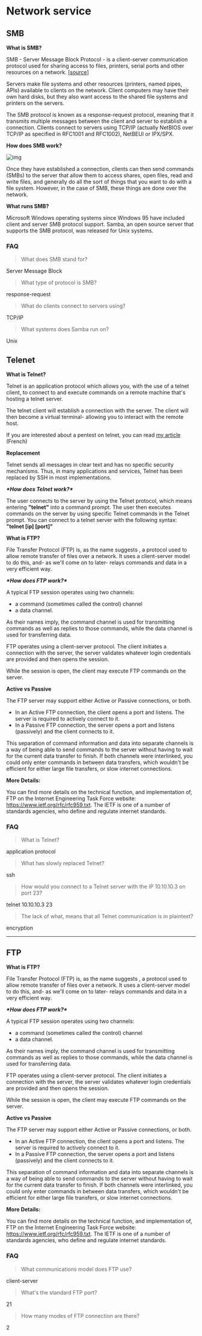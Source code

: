 # Network service

## SMB

**What is SMB?**

SMB - Server Message Block Protocol - is a client-server communication protocol used for sharing access to files, printers, serial ports and other resources on a network. [[source](https://searchnetworking.techtarget.com/definition/Server-Message-Block-Protocol)]

Servers make file systems and other resources (printers, named pipes, APIs) available to clients on the network. Client computers may have their own hard disks, but they also want access to the shared file systems and printers on the servers.

The SMB protocol is known as a response-request protocol, meaning that it transmits multiple messages between the client and server to establish a connection. Clients connect to servers using TCP/IP (actually NetBIOS over TCP/IP as specified in RFC1001 and RFC1002), NetBEUI or IPX/SPX.

**How does SMB work?**

![img](https://i.imgur.com/XMnru12.png)











Once they have established a connection, clients can then send commands (SMBs) to the server that allow them to access shares, open files, read and write files, and generally do all the sort of things that you want to do with a file system. However, in the case of SMB, these things are done over the network.

**What runs SMB?**

Microsoft Windows operating systems since Windows 95 have included client and server SMB protocol support. Samba, an open source server that supports the SMB protocol, was released for Unix systems.

### FAQ

> What does SMB stand for?  

Server Message Block

> What type of protocol is SMB?  

response-request

> What do clients connect to servers using?  

TCP/IP

> What systems does Samba run on?

Unix

## Telenet

**What is Telnet?**

Telnet is an application protocol which allows you, with the use of a telnet client, to connect to and execute commands on a remote machine that's hosting a telnet server.

The telnet client will establish a connection with the server. The client will then become a virtual terminal- allowing you to interact with the remote host.

If you are interested about a pentest on telnet, you can read [my article](https://rya-sge.github.io/access-denied/2022/02/05/telnet-securite/) (French)

**Replacement**

Telnet sends all messages in clear text and has no specific security mechanisms. Thus, in many applications and services, Telnet has been replaced by SSH in most implementations.
 
***\*How does Telnet work?\****

The user connects to the server by using the Telnet protocol, which means entering **"telnet"** into a command prompt. The user then executes commands on the server by using specific Telnet commands in the Telnet prompt. You can connect to a telnet server with the following syntax: **"telnet [ip] [port]"**

**What is FTP?**

File Transfer Protocol (FTP) is, as the name suggests , a protocol used to allow remote transfer of files over a network. It uses a client-server model to do this, and- as we'll come on to later- relays commands and data in a very efficient way.

***\*How does FTP work?\****

A typical FTP session operates using two channels:

- a command (sometimes called the control) channel
- a data channel.

As their names imply, the command channel is used for transmitting commands as well as replies to those commands, while the data channel is used for transferring data.

FTP operates using a client-server protocol. The client initiates a connection with the server, the server validates whatever login credentials are provided and then opens the session.

While the session is open, the client may execute FTP commands on the server.

**Active vs Passive**

The FTP server may support either Active or Passive connections, or both. 

- In an Active FTP connection, the client opens a port and listens. The server is required to actively connect to it. 
- In a Passive FTP connection, the server opens a port and listens (passively) and the client connects to it. 

This separation of command information and data into separate channels is a way of being able to send commands to the server without having to wait for the current data transfer to finish. If both channels were interlinked, you could only enter commands in between data transfers, which wouldn't be efficient for either large file transfers, or slow internet connections.



**More Details:**

You can find more details on the technical function, and implementation of, FTP on the Internet Engineering Task Force website: https://www.ietf.org/rfc/rfc959.txt. The IETF is one of a number of standards agencies, who define and regulate internet standards.

### FAQ

> What is Telnet?  

application protocol

> What has slowly replaced Telnet?  

ssh

> How would you connect to a Telnet server with the IP 10.10.10.3 on port 23?

telnet 10.10.10.3 23

> The lack of what, means that all Telnet communication is in plaintext?

encryption

----

## FTP

**What is FTP?**

File Transfer Protocol (FTP) is, as the name suggests , a protocol used to allow remote transfer of files over a network. It uses a client-server model to do this, and- as we'll come on to later- relays commands and data in a very efficient way.

***\*How does FTP work?\****

A typical FTP session operates using two channels:

- a command (sometimes called the control) channel
- a data channel.

As their names imply, the command channel is used for transmitting commands as well as replies to those commands, while the data channel is used for transferring data.

FTP operates using a client-server protocol. The client initiates a connection with the server, the server validates whatever login credentials are provided and then opens the session.

While the session is open, the client may execute FTP commands on the server.

**Active vs Passive**

The FTP server may support either Active or Passive connections, or both. 

- In an Active FTP connection, the client opens a port and listens. The server is required to actively connect to it. 
- In a Passive FTP connection, the server opens a port and listens (passively) and the client connects to it. 

This separation of command information and data into separate channels is a way of being able to send commands to the server without having to wait for the current data transfer to finish. If both channels were interlinked, you could only enter commands in between data transfers, which wouldn't be efficient for either large file transfers, or slow internet connections.





**More Details:**

You can find more details on the technical function, and implementation of, FTP on the Internet Engineering Task Force website: https://www.ietf.org/rfc/rfc959.txt. The IETF is one of a number of standards agencies, who define and regulate internet standards.

### FAQ

> What communications model does FTP use?

client-server

> What's the standard FTP port?

21

> How many modes of FTP connection are there?  

2